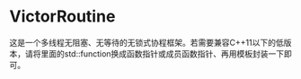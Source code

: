 # VictorRoutine
这是一个多线程无阻塞、无等待的无锁式协程框架。若需要兼容C++11以下的低版本，请将里面的std::function换成函数指针或成员函数指针、再用模板封装一下即可。
